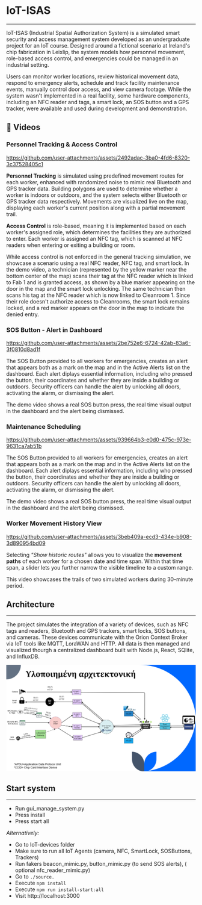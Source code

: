# IoT-ISAS
---
IoT-ISAS (Industrial Spatial Authorization System) is a simulated smart security and access management system developed as an undergraduate project for an IoT course. Designed around a fictional scenario at Ireland's chip fabrication in Leixlip, the system models how personnel movement, role-based access control, and emergencies could be managed in an industrial setting. 

Users can monitor worker locations, review historical movement data, respond to emergency alerts, schedule and track facility maintenance events, manually control door access, and view camera footage. While the system wasn't implemented in a real facility, some hardware components, including an NFC reader and tags, a smart lock, an SOS button and a GPS tracker, were available and used during development and demonstration.

## 🎥 Videos

### Personnel Tracking & Access Control 

https://github.com/user-attachments/assets/2492adac-3ba0-4fd6-8320-3c37528405c1


__Personnel Tracking__ is simulated using predefined movement routes for each worker, enhanced with randomized noise to mimic real Bluetooth and GPS tracker data. Building polygons are used to determine whether a worker is indoors or outdoors, and the system selects either Bluetooth or GPS tracker data respectively. Movements are visualized live on the map, displaying each worker's current position along with a partial movement trail. 

__Access Control__ is role-based, meaning it is implemented based on each worker's assigned role, which determines the facilities they are authorized to enter. Each worker is assigned an NFC tag, which is scanned at NFC readers when entering or exiting a building or room.

While access control is not enforced in the general tracking simulation, we showcase a scenario using a real NFC reader, NFC tag, and smart lock. In the demo video, a technician (represented by the yellow marker near the bottom center of the map) scans their tag at the NFC reader which is linked to Fab 1 and is granted access, as shown by a blue marker appearing on the door in the map and the smart lock unlocking. The same technician then scans his tag at the NFC reader which is now linked to Cleanroom 1. Since their role doesn't authorize access to Cleanrooms, the smart lock remains locked, and a red marker appears on the door in the map to indicate the denied entry.

### SOS Button - Alert in Dashboard

https://github.com/user-attachments/assets/2be752e6-6724-42ab-83a6-3f0810d8ad1f

The SOS Button provided to all workers for emergencies, creates an alert that appears both as a mark on the map and in the Active Alerts list on the dashboard. Each alert diplays essential information, including who pressed the button, their coordinates and whether they are inside a building or outdoors. Security officers can handle the alert by unlocking all doors, activating the alarm, or dismissing the alert. 

The demo video shows a real SOS button press, the real time visual output in the dashboard and the alert being dismissed. 

### Maintenance Scheduling

https://github.com/user-attachments/assets/939664b3-e0d0-475c-973e-9631ca7ab51b

The SOS Button provided to all workers for emergencies, creates an alert that appears both as a mark on the map and in the Active Alerts list on the dashboard. Each alert diplays essential information, including who pressed the button, their coordinates and whether they are inside a building or outdoors. Security officers can handle the alert by unlocking all doors, activating the alarm, or dismissing the alert.

The demo video shows a real SOS button press, the real time visual output in the dashboard and the alert being dismissed. 

### Worker Movement History View

https://github.com/user-attachments/assets/3beb409a-ecd3-434e-b908-3d890954bd09

Selecting _"Show historic routes"_ allows you to visualize the __movement paths__ of each worker for a chosen date and time span. Within that time span, a slider lets you further narrow the visible timeline to a custom range. 

This video showcases the trails of two simulated workers during 30-minute period.

## Architecture
---

The project simulates the integration of a variety of devices, such as NFC tags and readers, Bluetooth and GPS trackers, smart locks, SOS buttons, and cameras. These devices communicate with the Orion Context Broker via IoT tools like MQTT, LoraWAN and HTTP. All data is then managed and visualized thourgh a centralized dashboard built with Node.js, React, SQlite, and InfluxDB.

![System architecture](images/final-architecture.png)

## Start system
---
- Run gui_manage_system.py
- Press install
- Press start all

_Alternatively:_

- Go to IoT-devices folder
- Make sure to run all IoT Agents (camera, NFC, SmartLock, SOSButtons, Trackers)
- Run fakers beacon_mimic.py, button_mimic.py (to send SOS alerts), ( optional nfc_reader_mimic.py)
- Go to `./source.`
- Execute `npm install`
- Execute `npm run install-start:all`
- Visit http://localhost:3000

